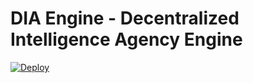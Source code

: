# DIA Engine - Decentralized Intelligence Agency Engine
[![Deploy](https://www.herokucdn.com/deploy/button.svg)](https://heroku.com/deploy)